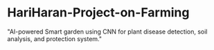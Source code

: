 # HariHaran-Project-on-Farming
"AI-powered Smart garden using CNN for plant disease detection, soil analysis, and protection system."
